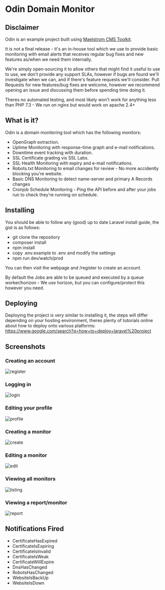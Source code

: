 # Odin Domain Monitor

## Disclaimer

Odin is an example project built using [Maelstrom CMS Toolkit](https://www.maelstrom-cms.com/).

It is not a final release - it's an in-house tool which we use to provide basic monitoring with email alerts that receives regular bug fixes and new features as/when we need them internally.

We're simply open-sourcing it to allow others that might find it useful to use to use, we don't provide any support SLAs, however if bugs are found we'll investigate when we can, and if there's feature requests we'll consider. Pull Requests for new features/bug fixes are welcome, however we recommend opening an issue and discussing them before spending time doing it.

Theres no automated testing, and most likely won't work for anything less than PHP 7.3 - We run on nginx but would work on apache 2.4+

## What is it?

Odin is a domain monitoring tool which has the following monitors:

- OpenGraph extraction.
- Uptime Monitoring with response-time graph and e-mail notifications.
- Downtime event tracking with duration.
- SSL Certificate grading vis SSL Labs.
- SSL Health Monitoring with expiry and e-mail notifications.
- Robots.txt Monitoring to email changes for review - No more accidently blocking you're website.
- Basic DNS Monitoring to detect name-server and primary A Records changes
- Cronjob Schedule Monitoring - Ping the API before and after your jobs run to check they're running on schedule.

## Installing

You should be able to follow any (good) up to date Laravel install guide, the gist is as follows:

- git clone the repository
- composer install
- npm install
- copy .env.example to .env and modify the settings
- npm run dev/watch/prod

You can then visit the webpage and /register to create an account.

By default the Jobs are able to be queued and executed by a queue worker/horizon - We use horizon, but you can configure/protect this however you need.

## Deploying

Deploying the project is very similar to installing it, the steps will differ depending on your hosting environment, theres plenty of tutorials online about how to deploy onto various platforms: https://www.google.com/search?q=how+to+deploy+laravel%20project

## Screenshots

### Creating an account
![register](https://user-images.githubusercontent.com/1094740/66187514-d5465400-e67c-11e9-8582-08d2aa331daa.png)

### Logging in
![login](https://user-images.githubusercontent.com/1094740/66187512-d5465400-e67c-11e9-9c2e-8b81e58ec73a.png)

### Editing your profile
![profile](https://user-images.githubusercontent.com/1094740/66187513-d5465400-e67c-11e9-9a54-133c4e270eb2.png)

### Creating a monitor
![create](https://user-images.githubusercontent.com/1094740/66187508-d4adbd80-e67c-11e9-922b-501156069934.png)

### Editing a monitor
![edit](https://user-images.githubusercontent.com/1094740/66187510-d4adbd80-e67c-11e9-95ed-4ee3bd77f591.png)

### Viewing all monitors
![listing](https://user-images.githubusercontent.com/1094740/66187511-d5465400-e67c-11e9-95af-e15f89e7f5e8.png)

### Viewing a report/monitor
![report](https://user-images.githubusercontent.com/1094740/66187515-d5465400-e67c-11e9-9a37-081b841ae11c.png)

## Notifications Fired

- CertificateHasExpired
- CertificateIsExpiring
- CertificateIsInvalid
- CertificateIsWeak
- CertificateWillExpire
- DnsHasChanged
- RobotsHasChanged
- WebsiteIsBackUp
- WebsiteIsDown
